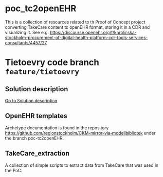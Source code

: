 # poc_tc2openEHR

This is a collection of resources related to th Proof of Concept project converting TakeCare content to openEHR format, storing it in a CDR and visualizing it. See e.g. https://discourse.openehr.org/t/karolinska-stockholm-procurement-of-digital-health-platform-cdr-tools-services-consultants/4457/27

# Tietoevry code branch `feature/tietoevry`

## Solution description

[Go to Solution description](https://github.com/regionstockholm/poc_tc2openEHR/blob/feature/tietoevry/Tietoevry/ETL/docs/README.md)


## OpenEHR templates

Archetype documentation is found in the repository <https://github.com/regionstockholm/CKM-mirror-via-modellbibliotek> under the branch poc-tc2openEHR.

## TakeCare_extraction

A collection of simple scripts to extract data from TakeCare that was used in the PoC.
